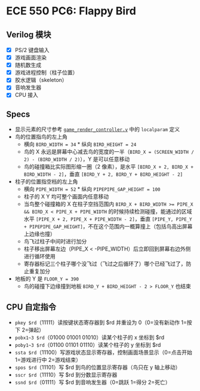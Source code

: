# ECE 550 PC6: Flappy Bird

## Verilog 模块

- [x] PS/2 键盘输入
- [x] 游戏画面渲染
- [X] 随机数生成
- [X] 游戏进程控制（柱子位置）
- [X] 胶水逻辑（skeleton）
- [X] 音响发生器
- [X] CPU 接入

## Specs

- 显示元素的尺寸参考 [`game_render_controller.v`](game_render_controller.v) 中的 `localparam` 定义
- 鸟的位置指鸟的左上角
  - 横向 `BIRD_WIDTH = 34` * 纵向 `BIRD_HEIGHT = 24`
  - 鸟的 X 永远是屏幕中心减去鸟的宽度的一半（`BIRD_X = (SCREEN_WIDTH / 2) - (BIRD_WIDTH / 2)`），Y 是可以任意移动
  - 鸟的碰撞箱比实际图形缩一圈（2 像素），是水平 `[BIRD_X + 2, BIRD_X + BIRD_WIDTH - 2]`，垂直 `[BIRD_Y + 2, BIRD_Y + BIRD_HEIGHT - 2]`
- 柱子的位置指空档的左上角
  - 横向 `PIPE_WIDTH = 52` * 纵向 `PIPEPIPE_GAP_HEIGHT = 100`
  - 柱子的 X Y 均可整个画面内任意移动
  - 当鸟整个碰撞箱的 X 在柱子空挡范围内 `BIRD_X + BIRD_WIDTH >= PIPE_X && BIRD_X < PIPE_X + PIPE_WIDTH` 的时候持续检测碰撞，能通过的区域水平 `[PIPE_X + 2, PIPE_X + PIPE_WIDTH - 2]`，垂直 `[PIPE_Y, PIPE_Y + PIPEPIPE_GAP_HEIGHT]`，不在这个范围内一概算撞上（包括鸟高出屏幕上边缘也撞）
  - 鸟飞过柱子中间时进行加分
  - 柱子移出屏幕左边（PIPE_X < -PIPE_WIDTH）后立即回到屏幕右边外侧进行循环使用
  - 寄存器标记三个柱子哪个没飞过（飞过之后循环了）哪个已经飞过了，防止重复加分
- 地板的 Y 是 `FLOOR_Y = 390`
  - 鸟的碰撞下边缘撞到地板 `BIRD_Y + BIRD_HEIGHT - 2 > FLOOR_Y` 也结束

## CPU 自定指令

- `pkey $rd`（11111）读按键状态寄存器到 $rd 并重设为 0（0=没有新动作 1=按下 2=弹起）
- `pobx1~3 $rd`（01000 01001 01010）读某个柱子的 x 坐标到 $rd
- `poby1~3 $rd`（01100 01101 01110）读某个柱子的 y 坐标到 $rd
- `ssta $rd`（11100）写游戏状态显示寄存器，控制画面场景显示（0=点击开始 1=游戏进行中 2=游戏结束）
- `spos $rd`（11101）写 $rd 到鸟的位置显示寄存器（鸟只在 y 轴上移动）
- `sscr $rd`（11110）写 $rd 到分数显示寄存器
- `ssnd $rd`（01111）写 $rd 到音响发生器（0=跳跃 1=得分 2=死亡）
